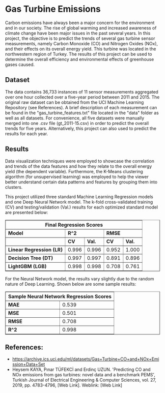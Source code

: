 # Gas Turbine Emissions

Carbon emissions have always been a major concern for the environment and in our society. The rise of global warming and increased awareness of climate change have been major issues in the past several years. In this project, the objective is to predict the trends of several gas turbine sensor measurements, namely Carbon Monoxide (CO) and Nitrogen Oxides (NOx), and their effects on its overall energy yield. This turbine was located in the northwestern region of Turkey. The results of this project can be used to determine the overall efficiency and environmental effects of greenhouse gases caused.

## Dataset

The data contains 36,733 instances of 11 sensor measurements aggregated over one hour collected over a five-year period between 2011 and 2015. The original raw dataset can be obtained from the UCI Machine Learning Repository (see References). A brief description of each measurement can be found in the "gas_turbine_features.txt" file located in the "data" folder as well as all datasets. For convenience, all five datasets were manually merged into one .csv file (gt_2011-15.csv) in order to predict the overall trends for five years. Alternatively, this project can also used to predict the results for each year.

## Results

Data visualization techniques were employed to showcase the correlation and trends of the data features and how they relate to the overall energy yield (the dependent variable). Furthermore, the K-Means clustering algorithm (for unsupervised learning) was employed to help the viewer better understand certain data patterns and features by grouping them into clusters.

This project utilized three standard Machine Learning Regression models and one Deep Neural Network model. The k-fold cross-validated training (CV) and testing/validation (Val.) results for each optimized standard model are presented below:

<table border = "1">
  <thead>
    <th colspan = "5">Final Regression Scores</th>
  </thead>
  <tbody>
    <tr>
      <td><b>Model</b></td>
      <td colspan='2'><b>R^2</b></td>
      <td colspan='2'><b>RMSE</b></td>
    </tr>
    <tr>
      <td><b></b></td>
      <td><b>CV</b></td>
      <td><b>Val.</b></td>
      <td><b>CV</b></td>
      <td><b>Val.</b></td>
    </tr> 
    <tr>
      <td><b>Linear Regression (LR)</b></td>
      <td>0.996</td>
      <td>0.996</td>
      <td>0.952</td>
      <td>1.000</td>
    </tr>
    <tr>
      <td><b>Decision Tree (DT)</b></td>
      <td>0.997</td>
      <td>0.997</td>
      <td>0.891</td>
      <td>0.896</td>
    </tr>
    <tr>
      <td><b>LightGBM (LGB)</b></td>
      <td>0.998</td>
      <td>0.998</td>
      <td>0.708</td>
      <td>0.761</td>
    </tr>
  </tbody>
</table>

For the Neural Network model, the results vary slightly due to the random nature of Deep Learning. Shown below are some sample results:

<table border = "1">
  <thead>
    <th colspan = "3">Sample Neural Network Regression Scores</th>
  </thead>
  <tbody>
    <tr>
      <td><b>MAE</b></td>
      <td>0.539</td>
    </tr>
    <tr>
      <td><b>MSE</b></td>
      <td>0.501</td>
    </tr>
    <tr>
      <td><b>RMSE</b></td>
      <td>0.708</td>
    </tr>
    <tr>
      <td><b>R^2</b></td>
      <td>0.998</td>
    </tr>
  </tbody>
</table>

## References:

- https://archive.ics.uci.edu/ml/datasets/Gas+Turbine+CO+and+NOx+Emission+Data+Set
- Heysem KAYA, Pınar TÜFEKCİ and Erdinç UZUN. 'Predicting CO and NOx emissions from gas turbines: novel data and a benchmark PEMS', Turkish Journal of Electrical Engineering & Computer Sciences, vol. 27, 2019, pp. 4783-4796, [Web Link]. Weblink: [Web Link]
